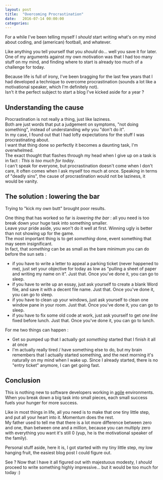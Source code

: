 ```yaml
---
layout: post
title:  "Overcoming Procrastination"
date:   2016-07-14 00:00:00
categories: 
---
```


For a while I've been telling myself I _should_ start writing what's on my mind about coding, 
and (american) football, and whatever.

Like anything you tell yourself that you _should_ do... well you save it for later.  
One of my arguments against my own motivation was that I had too many stuff on my mind, 
and finding where to start is already too much of a challenge for today.

Because life is full of irony, I've been bragging for the last few years that I had developed 
a technique to overcome procrastination (sounds a lot like a motivational speaker, which I'm definitely not).  
Isn't it the perfect subject to start a blog I've kicked aside for a year ?

## Understanding the cause

Procrastination is not really a thing, just like laziness.  
Both are just words that put a judgement on symptoms, "not doing something", instead of understanding _why_ you "don't do it".  
In my case, I found out that I had lofty expectations for the stuff I was procrastinating about.  
I want that thing done so perfectly it becomes a daunting task, I'm overwhelmed.  
The exact thought that flashes through my head when I give up on a task is in fact : _This is too much for today_.  
I can't speak for everyone, but procrastination doesn't come when I don't care, 
it often comes when I ask myself too much at once. 
Speaking in terms of "deadly sins", the cause of procrastination would not be laziness, it would be vanity.

## The solution : lowering the bar

Trying to "kick my own butt" brought poor results.

One thing that has worked so far is _lowering the bar_ : all you need is too break down your huge task into something smaller.  
Leave your pride aside, you won't do it well at first. Winning ugly is better than not showing up for the game.  
The most important thing is to get _something_ done, event something that may seem insignificant.  
In fact, that _something_ can be as small as the bare minimum you can do before the sun sets : 

 * if you have to write a letter to appeal a parking ticket (never happened to me), 
just set your objective for today as low as "pulling a sheet of paper and writing my name on it".  Just that. Once you've done it, you can go to sleep.
 * if you have to write up an essay, just ask yourself to create a blank Word file, and save it with a decent file name. Just that. Once you've done it, you can go to sleep.
 * if you have to clean up your windows, just ask yourself to clean one window pane in your room. Just that. Once you've done it, you can go to sleep.
 * if you have to fix some old code at work, just ask yourself to get _one line_ fixed before lunch. Just that. Once you've done it, you can go to lunch. 

For me two things can happen :

 * Get so pumped up that I actually got _something_ started that I finish it all at once
 * I'm actually really tired / have something else to do, 
   but my brain remembers that I actually started something, 
   and the next morning it's naturally on my mind when I wake up. Since I already started, there is no "entry ticket" anymore, I can get going fast.

## Conclusion

This is nothing new to software developers working in [agile](https://en.wikipedia.org/wiki/Agile_software_development) environments.  
When you break down a big task into small pieces, each small success fuels your hunger for more success.  

Like in most things in life, all you need is to make that one tiny little step, and put all your heart into it. Momentum does the rest.  
My father used to tell me that there is a lot more difference between zero and one, than between one and a million, 
because you can multiply zero with everything you want it's still 0 (yup, he is the motivational speaker of the family).

Personal stuff aside, here it is, I got started with my tiny little step, my low hanging fruit, the easiest blog post I could figure out.  

See ? Now that I have it all figured out with majestuous modesty, I _should_ proceed to write something highly impressive... but it would be too much for today :)
